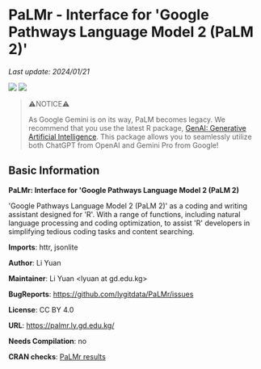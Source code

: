 # PaLMr - Interface for 'Google Pathways Language Model 2 (PaLM 2)'

*Last update: 2024/01/21*

[![](https://img.shields.io/cran/v/PaLMr?color=green)](https://cran.r-project.org/package=PaLMr)
![](https://cranlogs.r-pkg.org/badges/grand-total/PaLMr)

> ⚠️NOTICE⚠️
>
> As Google Gemini is on its way, PaLM becomes legacy. We recommend that you use the latest R package, [GenAI: Generative Artificial Intelligence](https://genai.gd.edu.kg/). This package allows you to seamlessly utilize both ChatGPT from OpenAI and Gemini Pro from Google!

## Basic Information

**PaLMr: Interface for 'Google Pathways Language Model 2 (PaLM 2)**

'Google Pathways Language Model 2 (PaLM 2)' as a coding and writing assistant designed for 'R'. With a range of functions, including natural language processing and coding optimization, to assist 'R' developers in simplifying tedious coding tasks and content searching.

**Imports**: httr, jsonlite

**Author**: Li Yuan

**Maintainer**: Li Yuan &lt;lyuan at gd.edu.kg&gt;

**BugReports**: https://github.com/lygitdata/PaLMr/issues

**License**: CC BY 4.0

**URL**: https://palmr.ly.gd.edu.kg/

**Needs Compilation**: no

**CRAN checks**: [PaLMr results](https://cran.r-project.org/web/checks/check_results_PaLMr.html)
